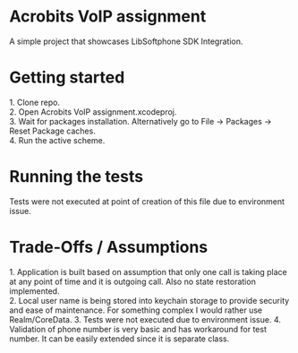 # Acrobits VoIP assignment
A simple project that showcases LibSoftphone SDK Integration.

# Getting started
<p>
1. Clone repo.<br>
2. Open Acrobits VoIP assignment.xcodeproj.<br>
3. Wait for packages installation. Alternatively go to File -> Packages -> Reset Package caches.<br>
4. Run the active scheme.<br>

# Running the tests
<p>Tests were not executed at point of creation of this file due to environment issue.</p>

# Trade-Offs / Assumptions
<p>
  1. Application is built based on assumption that only one call is taking place at any point of time and it is outgoing call. Also no state restoration implemented.<br>
  2. Local user name is being stored into keychain storage to provide security and ease of maintenance. For something complex I would rather use Realm/CoreData.
  3. Tests were not executed due to environment issue.
  4. Validation of phone number is very basic and has workaround for test number. It can be easily extended since it is separate class.
</p>

